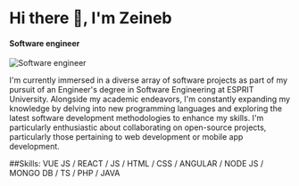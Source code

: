 # Hi there 👋, I'm Zeineb
#### Software engineer
![Software engineer](https://arturssmirnovs.github.io/github-profile-readme-generator/images/banner.png)

I'm currently immersed in a diverse array of software projects as part of my pursuit of an Engineer's degree in Software Engineering at ESPRIT University. Alongside my academic endeavors, I'm constantly expanding my knowledge by delving into new programming languages and exploring the latest software development methodologies to enhance my skills. I'm particularly enthusiastic about collaborating on open-source projects, particularly those pertaining to web development or mobile app development. 

##Skills: 
VUE JS / REACT / JS / HTML / CSS / ANGULAR / NODE JS / MONGO DB / TS / PHP / JAVA







